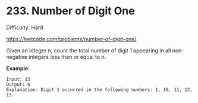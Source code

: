 # 233. Number of Digit One

Difficulty: Hard

https://leetcode.com/problems/number-of-digit-one/

Given an integer n, count the total number of digit 1 appearing in all non-negative integers less than or equal to n.

**Example:**
```
Input: 13
Output: 6 
Explanation: Digit 1 occurred in the following numbers: 1, 10, 11, 12, 13.
```
